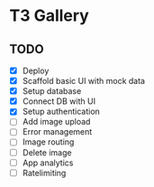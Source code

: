 # T3 Gallery

## TODO

- [x] Deploy
- [x] Scaffold basic UI with mock data
- [x] Setup database
- [x] Connect DB with UI
- [x] Setup authentication
- [ ] Add image upload
- [ ] Error management
- [ ] Image routing
- [ ] Delete image
- [ ] App analytics
- [ ] Ratelimiting
